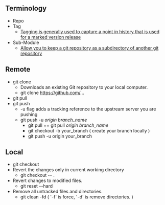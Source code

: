 ## Terminology
* Repo
* Tag
  * [Tagging is generally used to capture a point in history that is used for a marked version release](https://www.atlassian.com/git/tutorials/inspecting-a-repository/git-tag)   
* Sub-Module
  * [Allow you to keep a git repository as a subdirectory of another git repository](https://www.atlassian.com/git/tutorials/git-submodule)   

## Remote
* git clone
  * Downloads an existing Git repository to your local computer.  
  * git clone https://github.com/... 
* git pull
* git push
  *  -u flag adds a tracking reference to the upstream server you are pushing
    * git push -u *origin branch_name* 
      * git pull  == git pull *origin branch_name*    
      * git checkout -b your_branch ( create your branch locally )
      * git push -u origin your_branch
     

## Local
* git checkout
* Revert the changes only in current working directory
  * git checkout -- . 
* Revert changes to modified files.
  * git reset --hard 
* Remove all untracked files and directories.
  * git clean -fd ( '-f' is force, '-d' is remove directories. )
